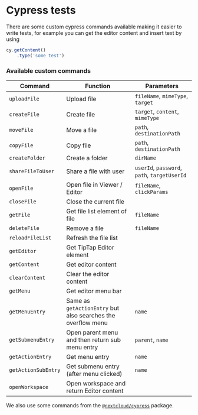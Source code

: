 <!--
  - SPDX-FileCopyrightText: 2022-2024 Nextcloud GmbH and Nextcloud contributors
  - SPDX-License-Identifier: AGPL-3.0-or-later
-->

# Cypress tests
There are some custom cypress commands available making it easier to write tests,
for example you can get the editor content and insert text by using

```js
cy.getContent()
    .type('some test')
```

### Available custom commands
| Command              | Function               | Parameters                          |
| -------------------- | ---------------------- | ----------------------------------- |
| `uploadFile`         | Upload file            | `fileName`, `mimeType`, `target`    |
| `createFile`         | Create file            | `target`, `content`, `mimeType`     |
| `moveFile`           | Move a file            | `path`, `destinationPath`           |
| `copyFile`           | Copy file              | `path`, `destinationPath`           |
| `createFolder`       | Create a folder        | `dirName`                           |
| `shareFileToUser`    | Share a file with user | `userId`, `password`, `path`, `targetUserId`|
| `openFile`           | Open file in Viewer / Editor | `fileName`, `clickParams`     |
| `closeFile`          | Close the current file |                                     |
| `getFile`            | Get file list element of file | `fileName`                   |
| `deleteFile`         | Remove a file          | `fileName`                          |
| `reloadFileList`     | Refresh the file list  |                                     |
| `getEditor`          | Get TipTap Editor element |                                  |
| `getContent`         | Get editor content     |                                     |
| `clearContent`       | Clear the editor content |                                   |
| `getMenu`            | Get editor menu bar    |                                     |
| `getMenuEntry`       | Same as `getActionEntry` but also searches the overflow menu | `name` |
| `getSubmenuEntry`    | Open parent menu and then return sub menu entry | `parent`, `name` |
| `getActionEntry`     | Get menu entry         | `name`                              |
| `getActionSubEntry`  | Get submenu entry (after menu clicked) | `name`              |
| `openWorkspace`      | Open workspace and return Editor content |                   |

We also use some commands from the [`@nextcloud/cypress`](https://github.com/nextcloud/nextcloud-cypress) package.
